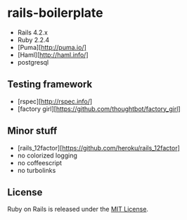 # rails-boilerplate

* Rails 4.2.x
* Ruby 2.2.4
* [Puma][http://puma.io/]
* [Haml][http://haml.info/]
* postgresql

## Testing framework
* [rspec][http://rspec.info/]
* [factory girl][https://github.com/thoughtbot/factory_girl]

## Minor stuff
* [rails_12factor][https://github.com/heroku/rails_12factor]
* no colorized logging
* no coffeescript
* no turbolinks

## License

Ruby on Rails is released under the [MIT License](http://www.opensource.org/licenses/MIT).
